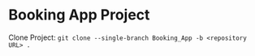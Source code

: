 # Booking App Project
Clone Project:   `git clone --single-branch Booking_App -b <repository URL> .`
